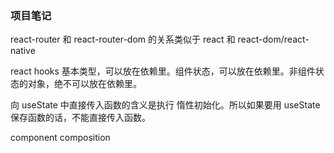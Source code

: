 ### 项目笔记

react-router 和 react-router-dom 的关系类似于 react 和 react-dom/react-native

react hooks
基本类型，可以放在依赖里。组件状态，可以放在依赖里。非组件状态的对象，绝不可以放在依赖里。

向 useState 中直接传入函数的含义是执行 惰性初始化。所以如果要用 useState 保存函数的话，不能直接传入函数。

component composition
